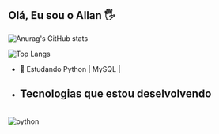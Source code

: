 ## Olá, Eu sou o Allan 🖐️

![Anurag's GitHub stats](https://github-readme-stats.vercel.app/api?username=Allan1759&show_icons=true&theme=dark)

![Top Langs](https://github-readme-stats.vercel.app/api/top-langs/?username=Allan1759&hide_progress=trueshow_icons=true&theme=dark)

  - 📝 Estudando Python | MySQL |
  - ## Tecnologias que estou deselvolvendo
<div style="display: inline_block"><br/>
    <img align="center" alt="python" scr="https://img.shields.io/badge/Python-3776AB?style=for-the-badge&logo=python&logoColor=white" />
    </div>

